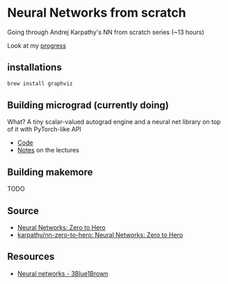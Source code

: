 # Neural Networks from scratch

Going through Andrej Karpathy's NN from scratch series (~13 hours)

Look at my [progress](progress.md)

## installations

```bash
brew install graphviz
```

## Building micrograd (currently doing)

What? A tiny scalar-valued autograd engine and a neural net library on top of it with PyTorch-like API

- [Code](micrograd)
- [Notes](micrograd/notes.md) on the lectures

## Building makemore

TODO

## Source

- [Neural Networks: Zero to Hero](https://www.youtube.com/playlist?list=PLAqhIrjkxbuWI23v9cThsA9GvCAUhRvKZ)
- [karpathy/nn-zero-to-hero: Neural Networks: Zero to Hero](https://github.com/karpathy/nn-zero-to-hero)

## Resources

- [Neural networks - 3Blue1Brown](https://www.youtube.com/playlist?list=PLZHQObOWTQDNU6R1_67000Dx_ZCJB-3pi)
